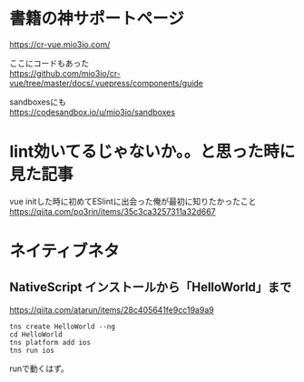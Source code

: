 

# 書籍の神サポートページ

https://cr-vue.mio3io.com/
    

ここにコードもあった    
https://github.com/mio3io/cr-vue/tree/master/docs/.vuepress/components/guide    

sandboxesにも    
https://codesandbox.io/u/mio3io/sandboxes


# lint効いてるじゃないか。。と思った時に見た記事

vue initした時に初めてESlintに出会った俺が最初に知りたかったこと    
https://qiita.com/po3rin/items/35c3ca3257311a32d667    


# ネイティブネタ

## NativeScript インストールから「HelloWorld」まで

https://qiita.com/atarun/items/28c405641fe9cc19a9a9


```
tns create HelloWorld --ng
cd HelloWorld
tns platform add ios
tns run ios
```

runで動くはず。


